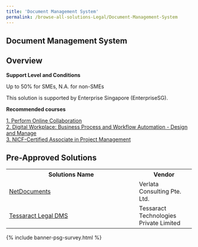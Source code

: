 ```yaml
---
title: 'Document Management System'
permalink: /browse-all-solutions-Legal/Document-Management-System
---
```


## Document Management System
## Overview

**Support Level and Conditions**

Up to 50% for SMEs, N.A. for non-SMEs

This solution is supported by Enterprise Singapore (EnterpriseSG).

**Recommended courses**



<a href='https://sfec.enterprisejobskills.gov.sg/Course_Internet/CourseDetail.aspx?CoursesReferenceNumber=TGS-2020506177'  target='_blank' rel='noopener'>1. Perform Online Collaboration</a><br>
<a href='https://sfec.enterprisejobskills.gov.sg/Course_Internet/CourseDetail.aspx?CoursesReferenceNumber=TGS-2022014139'  target='_blank' rel='noopener'>2. Digital Workplace: Business Process and Workflow Automation - Design and Manage</a><br>
<a href='https://sfec.enterprisejobskills.gov.sg/Course_Internet/CourseDetail.aspx?CoursesReferenceNumber=TGS-2019501791'  target='_blank' rel='noopener'>3. NICF-Certified Associate in Project Management </a><br>

## Pre-Approved Solutions

<table>
<tr>
<th style='width: auto;'><b>Solutions Name</b></th>
<th style='width: 30%;'><b>Vendor</b></th>
</tr>
<tr>
<td><a href='/productivity-solutions-grant/solutionrepo/201824836N-NtDOCs-G' target='_blank'>NetDocuments</a><br></td>
<td>Verlata Consulting Pte. Ltd.</td>
</tr>
<tr>
<td><a href='/productivity-solutions-grant/solutionrepo/201815955C-Tssrct-Lgl-DMS-G' target='_blank'>Tessaract Legal DMS</a><br></td>
<td>Tessaract Technologies Private Limited</td>
</tr>
</table>

{% include banner-psg-survey.html %}
